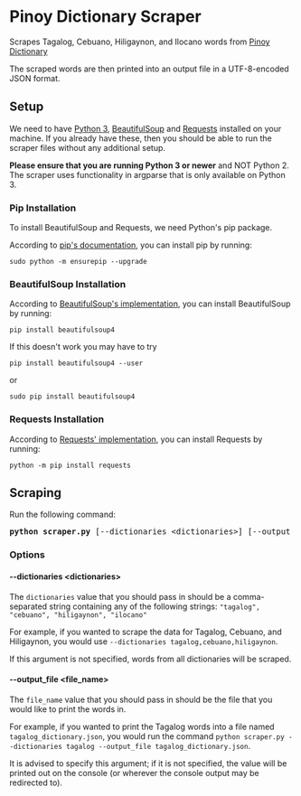 # Pinoy Dictionary Scraper
Scrapes Tagalog, Cebuano, Hiligaynon, and Ilocano words from [Pinoy Dictionary](https://www.pinoydictionary.com)

The scraped words are then printed into an output file in a UTF-8-encoded JSON format.

## Setup
We need to have [Python 3](https://www.python.org/downloads/), [BeautifulSoup](https://pypi.org/project/beautifulsoup4/) and [Requests](https://docs.python-requests.org/en/latest/) installed on your machine. If you already have these, then you should be able to run the scraper files without any additional setup.

**Please ensure that you are running Python 3 or newer** and NOT Python 2. The scraper uses functionality in argparse that is only available on Python 3.

### Pip Installation
To install BeautifulSoup and Requests, we need Python's pip package.

According to [pip's documentation](https://pip.pypa.io/en/stable/installation/#supported-methods), you can install pip by running:
```
sudo python -m ensurepip --upgrade
```

### BeautifulSoup Installation
According to [BeautifulSoup's implementation](https://beautiful-soup-4.readthedocs.io/en/latest/), you can install BeautifulSoup by running:
```
pip install beautifulsoup4
```
If this doesn't work you may have to try
```
pip install beautifulsoup4 --user
```
or
```
sudo pip install beautifulsoup4
```

### Requests Installation
According to [Requests' implementation](https://docs.python-requests.org/en/latest/user/install/#python-m-pip-install-requests), you can install Requests by running:
```
python -m pip install requests
```

## Scraping
Run the following command:
<pre>
<b>python scraper.py</b> [--dictionaries &ltdictionaries&gt] [--output_file &ltfile_name&gt]
</pre>

### Options
#### --dictionaries &lt;dictionaries&gt;
The `dictionaries` value that you should pass in should be a comma-separated string containing any of the following strings:
`"tagalog", "cebuano", "hiligaynon", "ilocano"`

For example, if you wanted to scrape the data for Tagalog, Cebuano, and Hiligaynon, you would use `--dictionaries tagalog,cebuano,hiligaynon`.

If this argument is not specified, words from all dictionaries will be scraped.

#### --output_file &lt;file_name&gt;
The `file_name` value that you should pass in should be the file that you would like to print the words in.

For example, if you wanted to print the Tagalog words into a file named `tagalog_dictionary.json`, you would run the command `python scraper.py --dictionaries tagalog --output_file tagalog_dictionary.json`.

It is advised to specify this argument; if it is not specified, the value will be printed out on the console (or wherever the console output may be redirected to).